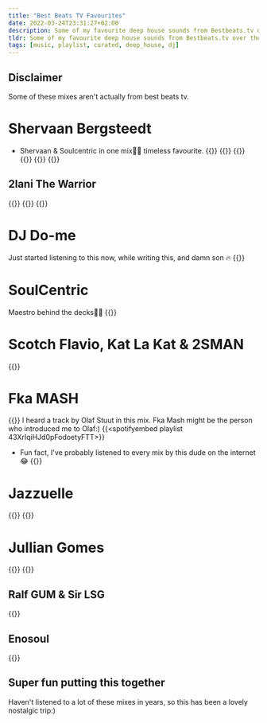 ```yaml
---
title: "Best Beats TV Favourites"
date: 2022-03-24T23:31:27+02:00
description: Some of my favourite deep house sounds from Bestbeats.tv over the years
tldr: Some of my favourite deep house sounds from Bestbeats.tv over the years. Some of them are recent favourites too.
tags: [music, playlist, curated, deep_house, dj]
---
```


## Disclaimer
Some of these mixes aren't actually from best beats tv.

# Shervaan Bergsteedt
- Shervaan & Soulcentric in one mix🙌🏾 timeless favourite.
{{<youtube H9elQVdCng8>}}
{{<youtube np8VKuNInmc>}}
{{<youtube ptuiK2lg1dI>}}
{{<youtube copjhQldzEg>}}
{{<youtube _7A6a1yiXU0>}}
{{<youtube VZlShJ5pwRU>}}

## 2lani The Warrior
{{<youtube XtPLaEA2Xk8>}}
{{<youtube cmRzVoliGwk>}}
{{<youtube Ht9x3ZDNXkg>}}

# DJ Do-me
Just started listening to this now, while writing this, and damn son 🔥
{{<youtube Oeu3oj-Orhs>}}

# SoulCentric
Maestro behind the decks🙌🏾
{{<youtube tZKRFqPOcug>}}


# Scotch Flavio, Kat La Kat & 2SMAN
{{<youtube ARZh-M5lfFM>}}

# Fka MASH
{{<youtube j9QP3SefUSk>}}
I heard a track by Olaf Stuut in this mix. Fka Mash might be the person who introduced me to Olaf:)
{{<spotifyembed playlist 43XrIqiHJd0pFodoetyFTT>}}

- Fun fact, I've probably listened to every mix by this dude on the internet😂
{{<youtube mB-kLPOvMMw>}}

# Jazzuelle
{{<youtube pvYfLp87I98>}}
{{<youtube QryGYXMgTzs>}}

# Jullian Gomes
{{<youtube ZgP1FwHdgGw>}}
{{<youtube Ij6WXvOkOUY>}}

## Ralf GUM & Sir LSG
{{<youtube VlThBaqmriA>}}

## Enosoul
{{<youtube mXFZI5iRpT0>}}

## Super fun putting this together
Haven't listened to a lot of these mixes in years, so this has been a lovely nostalgic trip:)